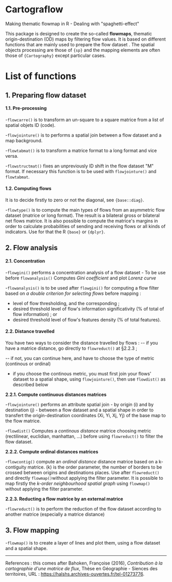 # Cartograflow
Making thematic flowmap in R - Dealing with "spaghetti-effect"

This package is designed to create the so-called **flowmaps**, thematic origin-destination (OD) maps by filtering flow values.
It is based on different functions that are mainly used to prepare the flow dataset . The spatial objects processing are those of `{sp}` and the mapping elements are often those of `{Cartography}` except particular cases.

# List of functions

## 1. Preparing flow dataset

#### 1.1. Pre-processing

-`flowcarre()` is to transform an un-square to a square matrice from a list of spatial objets ID (code).

-`flowjointure()` is to performs a spatial join between a flow dataset and a map background.

-`flowtabmat()` is to transform a matrice format to a long format and vice versa.

-`flowstructmat()` fixes an unpreviously ID shift in the flow dataset "M" format. If necessary this function is to be used with `flowjointure()` and `flowtabmat`.

#### 1.2. Computing flows

It is to decide firstly to zero or not the diagonal, see `{base::diag}`.

-`flowtype()` is to compute the main types of flows from an asymmetric flow dataset (matrice or long format). The result is a bilateral gross or bilateral net flows matrice.
It is also possible to compute the matrice's margins in order to calculate probabilities of sending and receiving flows or all kinds of indicators. Use for that the R `{base}` or `{dplyr}`.

## 2. Flow analysis

#### 2.1. Concentration

-`flowgini()` performs a concentration analysis of a flow dataset - To be use before `flowanalysis()`
Computes _Gini coefficient_ and plot _Lorenz curve_

-`flowanalysis()` is to be used after `flowgini()` for computing a flow filter based on _a double criterion for selecting flows_ before mapping :

- level of flow thresholding, and the corresponding ;
- desired threshold level of flow's information significativity (% of total of flow information) ;
or
- desired threshold level of flow's features density (% of total features). 

#### 2.2. Distance travelled

You have two ways to consider the distance travelled by flows :
-- if you have a matrice distance, go directly to `flowreduct()` at §2.2.3 ;

-- if not, you can continue here, and have to choose the type of metric (continous or ordinal)

- if you choose the continous metric, you must first join your flows' dataset to a spatial shape, using `flowjointure()`, then use `flowdist()` as described below

**2.2.1. Compute continuous distances matrices**

-`flowjointure()` performs an attribute spatial join - by origin (i) and by destination (j) - between a flow dataset and a spatial shape in order to transfert the origin-destination coordinates (Xi, Yi, Xj, Yj) of the base map to the flow matrice.

-`flowdist()` Computes a _continous distance_ matrice choosing metric (rectilinear, euclidian, manhattan, ...) before using  `flowreduct()` to filter the flow dataset.

**2.2.2. Compute ordinal distances matrices** 

-`flowcontig()` compute an _ordinal distance_ distance matrice based on a k-contiguity matrice. (k) is the order parameter, the number of borders to be crossed between origins and destinations places. Use after `flowreduct()` and directly `flowmap()`without applying the filter parameter. It is possible to map firstly the *k-order neighbourhood spatial graph* using `flowmap()` without applying the filter parameter.

**2.2.3. Reducting a flow matrice by an external matrice**

-`flowreduct()` is to perform the reduction of the flow dataset according to another matrice (especially a matrice distance)

## 3. Flow mapping
-`flowmap()` is to create a layer of lines and plot them, using a flow dataset and a spatial shape.


---
References : this comes after Bahoken, Françoise (2016), _Contribution à la cartographie d'une matrice de flux_, Thèse en Géographie - Siences des territoires, URL : https://halshs.archives-ouvertes.fr/tel-01273776. 


                
